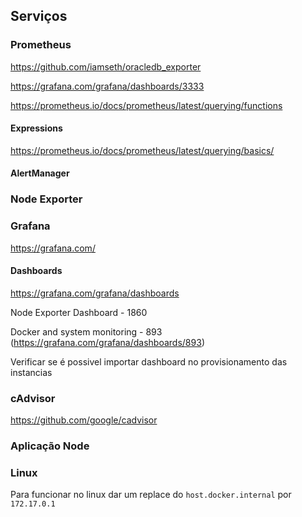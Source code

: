 ## Serviços

### Prometheus

https://github.com/iamseth/oracledb_exporter

https://grafana.com/grafana/dashboards/3333

https://prometheus.io/docs/prometheus/latest/querying/functions

#### Expressions

https://prometheus.io/docs/prometheus/latest/querying/basics/

#### AlertManager

### Node Exporter

### Grafana

https://grafana.com/

#### Dashboards

https://grafana.com/grafana/dashboards

Node Exporter Dashboard - 1860

Docker and system monitoring - 893 (https://grafana.com/grafana/dashboards/893)

Verificar se é possivel importar dashboard no provisionamento das instancias

### cAdvisor

https://github.com/google/cadvisor

### Aplicação Node

### Linux

Para funcionar no linux dar um replace do `host.docker.internal` por `172.17.0.1`
